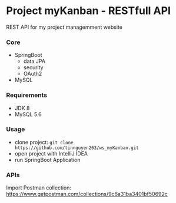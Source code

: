 # Project myKanban - RESTfull API

REST API for my project managemment website 

### Core

- SpringBoot
    - data JPA
    - security
    - OAuth2
- MySQL

### Requirements

- JDK 8
- MySQL 5.6

### Usage

- clone project: `git clone https://github.com/tinnguyen263/ws_myKanban.git`
- open project with IntelliJ IDEA
- run SpringBoot Application

### APIs

Import Postman collection: https://www.getpostman.com/collections/9c6a31ba3401bf50692c
